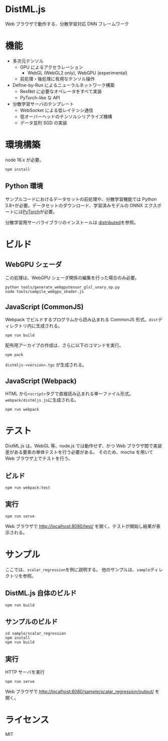 # DistML.js

Web ブラウザで動作する、分散学習対応 DNN フレームワーク

# 機能

- 多次元テンソル
  - GPU によるアクセラレーション
    - WebGL (WebGL2 only), WebGPU (experimental)
  - 前処理・後処理に有用なテンソル操作
- Define-by-Run によるニューラルネットワーク構築
  - ResNet に必要なオペレータをすべて実装
  - PyTorch-like な API
- 分散学習サーバのテンプレート
  - WebSocket による低レイテンシ通信
  - 低オーバーヘッドのテンソルシリアライズ機構
  - データ並列 SGD の実装

# 環境構築

node 16.x が必要。

```
npm install
```

## Python 環境

サンプルコードにおけるデータセットの前処理や、分散学習機能では Python 3.8+が必要。データセットのダウンロード、学習済みモデルの ONNX エクスポートには[PyTorch](https://pytorch.org/)が必要。

分散学習用サーバライブラリのインストールは [distributed](./distributed/)を参照。

# ビルド

## WebGPU シェーダ

この処理は、WebGPU シェーダ関係の編集を行った場合のみ必要。

```
python tools/generate_webgputensor_glsl_unary_op.py
node tools/compile_webgpu_shader.js
```

## JavaScript (CommonJS)

Webpack でビルドするプログラムから読み込まれる CommonJS 形式。`dist`ディレクトリ内に生成される。

```
npm run build
```

配布用アーカイブの作成は、さらに以下のコマンドを実行。

```
npm pack
```

`distmljs-<version>.tgz` が生成される。

## JavaScript (Webpack)

HTML から`<script>`タグで直接読み込まれる単一ファイル形式。`webpack/distmljs.js`に生成される。

```
npm run webpack
```

# テスト

DistML.js は、WebGL 等、node.js では動作せず、かつ Web ブラウザ間で実装差がある要素の単体テストを行う必要がある。
そのため、mocha を用いて Web ブラウザ上でテストを行う。

## ビルド

```
npm run webpack:test
```

## 実行

```
npm run serve
```

Web ブラウザで [http://localhost:8080/test/](http://localhost:8080/test/) を開く。テストが開始し結果が表示される。

# サンプル

ここでは、`scalar_regression`を例に説明する。
他のサンプルは、`sample`ディレクトリを参照。

## DistML.js 自体のビルド

```
npm run build
```

## サンプルのビルド

```
cd sample/scalar_regression
npm install
npm run build
```

## 実行

HTTP サーバを実行

```
npm run serve
```

Web ブラウザで [http://localhost:8080/sample/scalar_regression/output/](http://localhost:8080/sample/scalar_regression/output/) を開く。

# ライセンス

MIT
